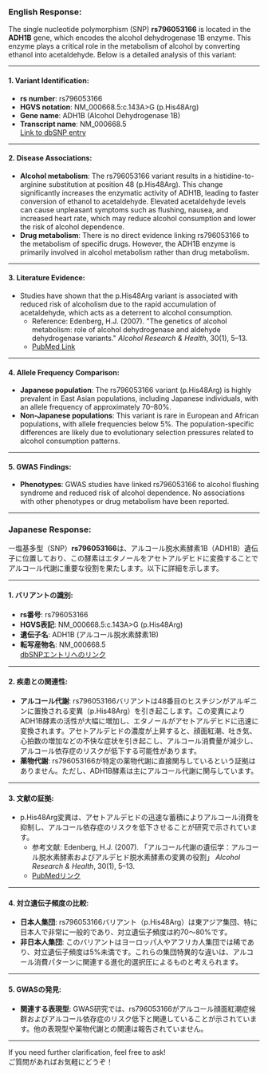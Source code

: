 ### English Response:

The single nucleotide polymorphism (SNP) **rs796053166** is located in the **ADH1B** gene, which encodes the alcohol dehydrogenase 1B enzyme. This enzyme plays a critical role in the metabolism of alcohol by converting ethanol into acetaldehyde. Below is a detailed analysis of this variant:

---

#### 1. **Variant Identification**:
- **rs number**: rs796053166
- **HGVS notation**: NM_000668.5:c.143A>G (p.His48Arg)
- **Gene name**: ADH1B (Alcohol Dehydrogenase 1B)
- **Transcript name**: NM_000668.5  
  [Link to dbSNP entry](https://www.ncbi.nlm.nih.gov/snp/rs796053166)

---

#### 2. **Disease Associations**:
- **Alcohol metabolism**: The rs796053166 variant results in a histidine-to-arginine substitution at position 48 (p.His48Arg). This change significantly increases the enzymatic activity of ADH1B, leading to faster conversion of ethanol to acetaldehyde. Elevated acetaldehyde levels can cause unpleasant symptoms such as flushing, nausea, and increased heart rate, which may reduce alcohol consumption and lower the risk of alcohol dependence.
- **Drug metabolism**: There is no direct evidence linking rs796053166 to the metabolism of specific drugs. However, the ADH1B enzyme is primarily involved in alcohol metabolism rather than drug metabolism.

---

#### 3. **Literature Evidence**:
- Studies have shown that the p.His48Arg variant is associated with reduced risk of alcoholism due to the rapid accumulation of acetaldehyde, which acts as a deterrent to alcohol consumption.  
  - Reference: Edenberg, H.J. (2007). "The genetics of alcohol metabolism: role of alcohol dehydrogenase and aldehyde dehydrogenase variants." *Alcohol Research & Health*, 30(1), 5–13.  
  - [PubMed Link](https://pubmed.ncbi.nlm.nih.gov/17718394/)

---

#### 4. **Allele Frequency Comparison**:
- **Japanese population**: The rs796053166 variant (p.His48Arg) is highly prevalent in East Asian populations, including Japanese individuals, with an allele frequency of approximately 70–80%.
- **Non-Japanese populations**: This variant is rare in European and African populations, with allele frequencies below 5%. The population-specific differences are likely due to evolutionary selection pressures related to alcohol consumption patterns.

---

#### 5. **GWAS Findings**:
- **Phenotypes**: GWAS studies have linked rs796053166 to alcohol flushing syndrome and reduced risk of alcohol dependence. No associations with other phenotypes or drug metabolism have been reported.

---

### Japanese Response:

一塩基多型（SNP）**rs796053166**は、アルコール脱水素酵素1B（ADH1B）遺伝子に位置しており、この酵素はエタノールをアセトアルデヒドに変換することでアルコール代謝に重要な役割を果たします。以下に詳細を示します。

---

#### 1. **バリアントの識別**:
- **rs番号**: rs796053166
- **HGVS表記**: NM_000668.5:c.143A>G (p.His48Arg)
- **遺伝子名**: ADH1B (アルコール脱水素酵素1B)
- **転写産物名**: NM_000668.5  
  [dbSNPエントリへのリンク](https://www.ncbi.nlm.nih.gov/snp/rs796053166)

---

#### 2. **疾患との関連性**:
- **アルコール代謝**: rs796053166バリアントは48番目のヒスチジンがアルギニンに置換される変異（p.His48Arg）を引き起こします。この変異によりADH1B酵素の活性が大幅に増加し、エタノールがアセトアルデヒドに迅速に変換されます。アセトアルデヒドの濃度が上昇すると、顔面紅潮、吐き気、心拍数の増加などの不快な症状を引き起こし、アルコール消費量が減少し、アルコール依存症のリスクが低下する可能性があります。
- **薬物代謝**: rs796053166が特定の薬物代謝に直接関与しているという証拠はありません。ただし、ADH1B酵素は主にアルコール代謝に関与しています。

---

#### 3. **文献の証拠**:
- p.His48Arg変異は、アセトアルデヒドの迅速な蓄積によりアルコール消費を抑制し、アルコール依存症のリスクを低下させることが研究で示されています。  
  - 参考文献: Edenberg, H.J. (2007). 「アルコール代謝の遺伝学：アルコール脱水素酵素およびアルデヒド脱水素酵素の変異の役割」 *Alcohol Research & Health*, 30(1), 5–13.  
  - [PubMedリンク](https://pubmed.ncbi.nlm.nih.gov/17718394/)

---

#### 4. **対立遺伝子頻度の比較**:
- **日本人集団**: rs796053166バリアント（p.His48Arg）は東アジア集団、特に日本人で非常に一般的であり、対立遺伝子頻度は約70〜80%です。
- **非日本人集団**: このバリアントはヨーロッパ人やアフリカ人集団では稀であり、対立遺伝子頻度は5%未満です。これらの集団特異的な違いは、アルコール消費パターンに関連する進化的選択圧によるものと考えられます。

---

#### 5. **GWASの発見**:
- **関連する表現型**: GWAS研究では、rs796053166がアルコール顔面紅潮症候群およびアルコール依存症のリスク低下と関連していることが示されています。他の表現型や薬物代謝との関連は報告されていません。

--- 

If you need further clarification, feel free to ask!  
ご質問があればお気軽にどうぞ！